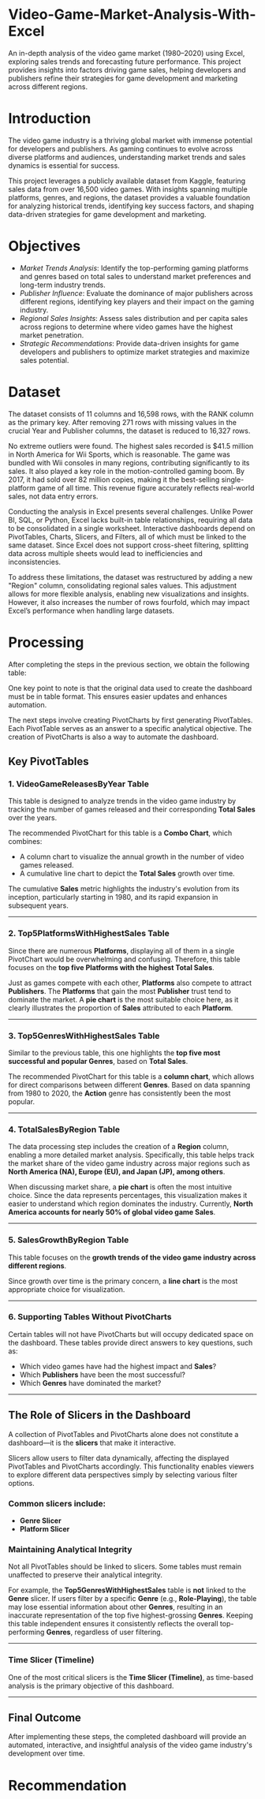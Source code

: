 # Video-Game-Market-Analysis-With-Excel
An in-depth analysis of the video game market (1980–2020) using Excel, exploring sales trends and forecasting future performance. This project provides insights into factors driving game sales, helping developers and publishers refine their strategies for game development and marketing across different regions.
# Introduction
The video game industry is a thriving global market with immense potential for developers and publishers. As gaming continues to evolve across diverse platforms and audiences, understanding market trends and sales dynamics is essential for success.

This project leverages a publicly available dataset from Kaggle, featuring sales data from over 16,500 video games. With insights spanning multiple platforms, genres, and regions, the dataset provides a valuable foundation for analyzing historical trends, identifying key success factors, and shaping data-driven strategies for game development and marketing.
# Objectives
- *Market Trends Analysis*: Identify the top-performing gaming platforms and genres based on total sales to understand market preferences and long-term industry trends.  
- *Publisher Influence*: Evaluate the dominance of major publishers across different regions, identifying key players and their impact on the gaming industry.  
- *Regional Sales Insights*: Assess sales distribution and per capita sales across regions to determine where video games have the highest market penetration.  
- *Strategic Recommendations*: Provide data-driven insights for game developers and publishers to optimize market strategies and maximize sales potential.
# Dataset
The dataset consists of 11 columns and 16,598 rows, with the RANK column as the primary key. After removing 271 rows with missing values in the crucial Year and Publisher columns, the dataset is reduced to 16,327 rows.  

No extreme outliers were found. The highest sales recorded is $41.5 million in North America for Wii Sports, which is reasonable. The game was bundled with Wii consoles in many regions, contributing significantly to its sales. It also played a key role in the motion-controlled gaming boom. By 2017, it had sold over 82 million copies, making it the best-selling single-platform game of all time. This revenue figure accurately reflects real-world sales, not data entry errors.  

Conducting the analysis in Excel presents several challenges. Unlike Power BI, SQL, or Python, Excel lacks built-in table relationships, requiring all data to be consolidated in a single worksheet. Interactive dashboards depend on PivotTables, Charts, Slicers, and Filters, all of which must be linked to the same dataset. Since Excel does not support cross-sheet filtering, splitting data across multiple sheets would lead to inefficiencies and inconsistencies.  

To address these limitations, the dataset was restructured by adding a new "Region" column, consolidating regional sales values. This adjustment allows for more flexible analysis, enabling new visualizations and insights. However, it also increases the number of rows fourfold, which may impact Excel’s performance when handling large datasets.
# Processing
After completing the steps in the previous section, we obtain the following table:  

One key point to note is that the original data used to create the dashboard must be in table format. This ensures easier updates and enhances automation.  

The next steps involve creating PivotCharts by first generating PivotTables. Each PivotTable serves as an answer to a specific analytical objective. The creation of PivotCharts is also a way to automate the dashboard.  
## Key PivotTables
### 1. VideoGameReleasesByYear Table
This table is designed to analyze trends in the video game industry by tracking the number of games released and their corresponding **Total Sales** over the years.  

The recommended PivotChart for this table is a **Combo Chart**, which combines:  
- A column chart to visualize the annual growth in the number of video games released.  
- A cumulative line chart to depict the **Total Sales** growth over time.  

The cumulative **Sales** metric highlights the industry's evolution from its inception, particularly starting in 1980, and its rapid expansion in subsequent years.  

---

### 2. Top5PlatformsWithHighestSales Table  
Since there are numerous **Platforms**, displaying all of them in a single PivotChart would be overwhelming and confusing. Therefore, this table focuses on the **top five Platforms with the highest Total Sales**.  

Just as games compete with each other, **Platforms** also compete to attract **Publishers**. The **Platforms** that gain the most **Publisher** trust tend to dominate the market. A **pie chart** is the most suitable choice here, as it clearly illustrates the proportion of **Sales** attributed to each **Platform**.  

---

### 3. Top5GenresWithHighestSales Table  
Similar to the previous table, this one highlights the **top five most successful and popular Genres**, based on **Total Sales**.  

The recommended PivotChart for this table is a **column chart**, which allows for direct comparisons between different **Genres**. Based on data spanning from 1980 to 2020, the **Action** genre has consistently been the most popular.  

---

### 4. TotalSalesByRegion Table  
The data processing step includes the creation of a **Region** column, enabling a more detailed market analysis. Specifically, this table helps track the market share of the video game industry across major regions such as **North America (NA), Europe (EU), and Japan (JP), among others**.  

When discussing market share, a **pie chart** is often the most intuitive choice. Since the data represents percentages, this visualization makes it easier to understand which region dominates the industry. Currently, **North America accounts for nearly 50% of global video game Sales**.  

---

### 5. SalesGrowthByRegion Table  
This table focuses on the **growth trends of the video game industry across different regions**.  

Since growth over time is the primary concern, a **line chart** is the most appropriate choice for visualization.  

---

### 6. Supporting Tables Without PivotCharts  
Certain tables will not have PivotCharts but will occupy dedicated space on the dashboard. These tables provide direct answers to key questions, such as:  
- Which video games have had the highest impact and **Sales**?  
- Which **Publishers** have been the most successful?  
- Which **Genres** have dominated the market?  

---

## The Role of Slicers in the Dashboard  

A collection of PivotTables and PivotCharts alone does not constitute a dashboard—it is the **slicers** that make it interactive.  

Slicers allow users to filter data dynamically, affecting the displayed PivotTables and PivotCharts accordingly. This functionality enables viewers to explore different data perspectives simply by selecting various filter options.  

### Common slicers include:  
- **Genre Slicer**  
- **Platform Slicer**  

### Maintaining Analytical Integrity  
Not all PivotTables should be linked to slicers. Some tables must remain unaffected to preserve their analytical integrity.  

For example, the **Top5GenresWithHighestSales** table is **not** linked to the **Genre** slicer. If users filter by a specific **Genre** (e.g., **Role-Playing**), the table may lose essential information about other **Genres**, resulting in an inaccurate representation of the top five highest-grossing **Genres**. Keeping this table independent ensures it consistently reflects the overall top-performing **Genres**, regardless of user filtering.  

---

### Time Slicer (Timeline)  
One of the most critical slicers is the **Time Slicer (Timeline)**, as time-based analysis is the primary objective of this dashboard.  

---

## Final Outcome  
After implementing these steps, the completed dashboard will provide an automated, interactive, and insightful analysis of the video game industry's development over time.
# Recommendation
